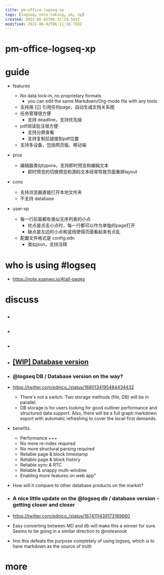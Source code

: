 ```yaml
---
title: pm-office-logseq-xp
tags: [logseq, note-taking, pm, xp]
created: 2022-06-02T04:32:59.545Z
modified: 2022-06-02T06:11:16.758Z
---
```


# pm-office-logseq-xp

# guide

- features
  - No data lock-in, no proprietary formats
    - you can edit the same Markdown/Org-mode file with any tools
  - 支持用 [[]] 引用任何page，自动生成文档关系图
  - 任务管理很方便
    - 支持 deadline，支持优先级
  - pdf阅读批注很方便
    - 支持分屏查看
    - 支持复制后链接到pdf位置
  - 支持多设备，包括网页版、移动端

- pros
  - 编辑器类似typora，支持即时预览和编辑文本
    - 即时预览的切换预览和源码文本经常导致页面重排layout

- cons
  - 支持浏览器直接打开本地文件夹
  - 不支持 database

- user-xp
  - 每一行前面都有类似无序列表的小点
    - 优点是点击小点时，每一行都可以作为单独的page打开
    - 缺点是左边的小点和竖线使得页面看起来有点乱
  - 配置文件格式是 config.edn
    - 类似json，支持注释
# who is using #logseq
- https://note.xuanwo.io/#/all-pages
# discuss
- ## 

- ## 

- ## 

- ## [[WIP] Database version](https://github.com/logseq/logseq/pull/9858)

- ### @logseq DB / Database version on the way?
- https://twitter.com/ednico_/status/1680134195484434432
  - There's not a switch. Two storage methods (file, DB) will be in parallel.
  - DB storage is for users looking for good outliner performance and structured data support. Also, there will be a full graph markdown export with automatic refreshing to cover the local-first demands.
- benefits
  - Performance +++
  - No more re-index required
  - No more structural parsing required
  - Reliable page & block timestamp
  - Reliable page & block history
  - Reliable sync & RTC
  - Reliable & snappy multi-window
  - Enabling more features on web app"

- How will it compare to other database products on the market?

- ### A nice little update on the @logseq db / database version  - getting closer and closer
- https://twitter.com/ednico_/status/1674111439173189660
- Easy converting between MD and db will make this a winner for sure. Seems to be going in a similar direction to @notesnook

- Imo this defeats the purpose completely of using logseq, which is to have markdown as the source of truth
# more
